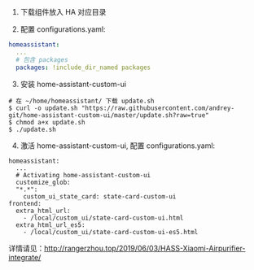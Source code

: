 

1. 下载组件放入 HA 对应目录

2. 配置 configurations.yaml:

``` yaml
homeassistant:
  ...
  # 包含 packages
  packages: !include_dir_named packages
```

3. 安装 home-assistant-custom-ui

``` shell
# 在 ~/home/homeassistant/ 下载 update.sh
$ curl -o update.sh "https://raw.githubusercontent.com/andrey-git/home-assistant-custom-ui/master/update.sh?raw=true"
$ chmod a+x update.sh
$ ./update.sh
```

4. 激活 home-assistant-custom-ui, 配置 configurations.yaml:

``` shell
homeassistant:
  ...
  # Activating home-assistant-custom-ui
  customize_glob:
  "*.*":
    custom_ui_state_card: state-card-custom-ui
frontend:
  extra_html_url:
    - /local/custom_ui/state-card-custom-ui.html
  extra_html_url_es5:
    - /local/custom_ui/state-card-custom-ui-es5.html
```



详情请见：http://rangerzhou.top/2019/06/03/HASS-Xiaomi-Airpurifier-integrate/